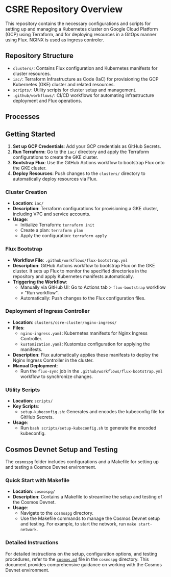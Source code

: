 # CSRE Repository Overview

This repository contains the necessary configurations and scripts for setting up and managing a Kubernetes cluster on Google Cloud Platform (GCP) using Terraform, and for deploying resources in a GitOps manner using Flux. NGINX is used as ingress controler.

## Repository Structure

- `clusters/`: Contains Flux configuration and Kubernetes manifests for cluster resources.
- `iac/`: Terraform Infrastructure as Code (IaC) for provisioning the GCP Kubernetes (GKE) cluster and related resources.
- `scripts/`: Utility scripts for cluster setup and management.
- `.github/workflows/`: CI/CD workflows for automating infrastructure deployment and Flux operations.

## Processes

## Getting Started

1. **Set up GCP Credentials**: Add your GCP credentials as GitHub Secrets.
2. **Run Terraform**: Go to the `iac/` directory and apply the Terraform configurations to create the GKE cluster.
3. **Bootstrap Flux**: Use the GitHub Actions workflow to bootstrap Flux onto the GKE cluster.
4. **Deploy Resources**: Push changes to the `clusters/` directory to automatically deploy resources via Flux.

### Cluster Creation

- **Location**: `iac/`
- **Description**: Terraform configurations for provisioning a GKE cluster, including VPC and service accounts.
- **Usage**:
  - Initialize Terraform: `terraform init`
  - Create a plan: `terraform plan`
  - Apply the configuration: `terraform apply`

### Flux Bootstrap

- **Workflow File**: `.github/workflows/flux-bootstrap.yml`
- **Description**: GitHub Actions workflow to bootstrap Flux on the GKE cluster. It sets up Flux to monitor the specified directories in the repository and apply Kubernetes manifests automatically.
- **Triggering the Workflow**:
  - Manually via GitHub UI: Go to Actions tab > `flux-bootstrap` workflow > "Run workflow".
  - Automatically: Push changes to the Flux configuration files.

### Deployment of Ingress Controller

- **Location**: `clusters/csre-cluster/nginx-ingress/`
- **Files**:
  - `nginx-ingress.yaml`: Kubernetes manifests for Nginx Ingress Controller.
  - `kustomization.yaml`: Kustomize configuration for applying the manifests.
- **Description**: Flux automatically applies these manifests to deploy the Nginx Ingress Controller in the cluster.
- **Manual Deployment**:
  - Run the `flux-sync` job in the `.github/workflows/flux-bootstrap.yml` workflow to synchronize changes.

### Utility Scripts

- **Location**: `scripts/`
- **Key Scripts**:
  - `setup-kubeconfig.sh`: Generates and encodes the kubeconfig file for GitHub Secrets.
- **Usage**:
  - Run `bash scripts/setup-kubeconfig.sh` to generate the encoded kubeconfig.


## Cosmos Devnet Setup and Testing

The `cosmospg` folder includes configurations and a Makefile for setting up and testing a Cosmos Devnet environment.

### Quick Start with Makefile

- **Location**: `cosmospg/`
- **Description**: Contains a Makefile to streamline the setup and testing of the Cosmos Devnet.
- **Usage**:
  - Navigate to the `cosmospg` directory.
  - Use the Makefile commands to manage the Cosmos Devnet setup and testing. For example, to start the network, run `make start-network`.

### Detailed Instructions

For detailed instructions on the setup, configuration options, and testing procedures, refer to the [`cosmos.md`](doc/cosmos.md) file in the `cosmospg` directory. This document provides comprehensive guidance on working with the Cosmos Devnet environment.

